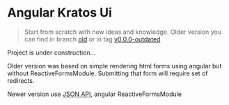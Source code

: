 # Angular Kratos Ui

> Start from scratch with new ideas and knowledge.
> Older version you can find in branch [old](https://github.com/shaninalex/angular-go-kratos-ui/tree/old) or in tag [v0.0.0-outdated](https://github.com/shaninalex/angular-go-kratos-ui/releases/tag/v0.0.0-outdated)

Project is under construction...

Older version was based on simple rendering html forms using angular but without ReactiveFormsModule.
Submitting that form will require set of redirects.

Newer version use [JSON API](https://www.ory.sh/docs/kratos/reference/api), angular ReactiveFormsModule
